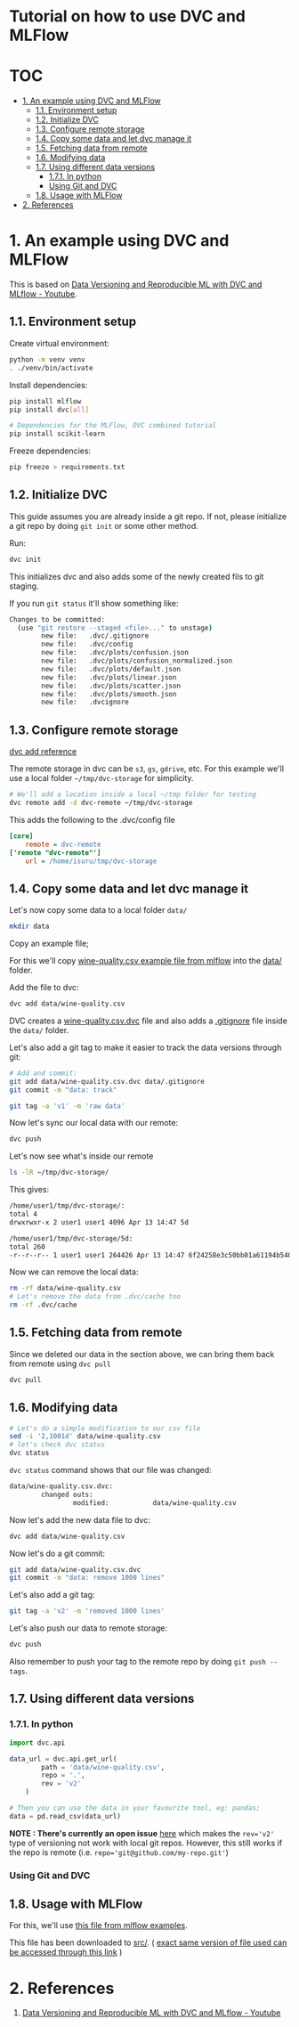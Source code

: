 # Tutorial on how to use DVC and MLFlow <!-- omit in toc -->

# TOC <!-- omit in toc -->
- [1. An example using DVC and MLFlow](#1-an-example-using-dvc-and-mlflow)
  - [1.1. Environment setup](#11-environment-setup)
  - [1.2. Initialize DVC](#12-initialize-dvc)
  - [1.3. Configure remote storage](#13-configure-remote-storage)
  - [1.4. Copy some data and let dvc manage it](#14-copy-some-data-and-let-dvc-manage-it)
  - [1.5. Fetching data from remote](#15-fetching-data-from-remote)
  - [1.6. Modifying data](#16-modifying-data)
  - [1.7. Using different data versions](#17-using-different-data-versions)
    - [1.7.1. In python](#171-in-python)
    - [Using Git and DVC](#using-git-and-dvc)
  - [1.8. Usage with MLFlow](#18-usage-with-mlflow)
- [2. References](#2-references)

# 1. An example using DVC and MLFlow 

This is based on [Data Versioning and Reproducible ML with DVC and MLflow - Youtube](https://www.youtube.com/watch?v=W2DvpCYw22o&t).

## 1.1. Environment setup

Create virtual environment:

```bash
python -m venv venv
. ./venv/bin/activate
```

Install dependencies:
```bash
pip install mlflow
pip install dvc[all]

# Dependencies for the MLFlow, DVC combined tutorial
pip install scikit-learn
```

Freeze dependencies:
```bash
pip freeze > requirements.txt
```

## 1.2. Initialize DVC

This guide assumes you are already inside a git repo. If not, please initialize a git repo by doing `git init` or some other method.

Run: 

```bash
dvc init
```
This initializes dvc and also adds some of the newly created fils to git staging.

If you run `git status` it'll show something like: 

```bash
Changes to be committed:
  (use "git restore --staged <file>..." to unstage)
        new file:   .dvc/.gitignore
        new file:   .dvc/config
        new file:   .dvc/plots/confusion.json
        new file:   .dvc/plots/confusion_normalized.json
        new file:   .dvc/plots/default.json
        new file:   .dvc/plots/linear.json
        new file:   .dvc/plots/scatter.json
        new file:   .dvc/plots/smooth.json
        new file:   .dvcignore
```

## 1.3. Configure remote storage

[dvc add reference](https://dvc.org/doc/command-reference/remote/add)

The remote storage in dvc can be `s3`, `gs`, `gdrive`, etc. For this example we'll use a local folder `~/tmp/dvc-storage` for simplicity. 

```bash
# We'll add a location inside a local ~/tmp folder for testing 
dvc remote add -d dvc-remote ~/tmp/dvc-storage
```

This adds the following to the .dvc/config file

```ini
[core]
    remote = dvc-remote
['remote "dvc-remote"']
    url = /home/isuru/tmp/dvc-storage
```

## 1.4. Copy some data and let dvc manage it

Let's now copy some data to a local folder `data/`

```bash
mkdir data
```

Copy an example file;

For this we'll copy [wine-quality.csv example file from mlflow](https://github.com/mlflow/mlflow/blob/master/examples/sklearn_elasticnet_wine/wine-quality.csv) into the [data/](data/) folder.

Add the file to dvc:

```bash
dvc add data/wine-quality.csv
```
DVC creates a [wine-quality.csv.dvc](data/wine-quality.csv.dvc) file and also adds a [.gitignore](data/.gitignore) file inside the `data/` folder.

Let's also add a git tag to make it easier to track the data versions through git:

```bash
# Add and commit:
git add data/wine-quality.csv.dvc data/.gitignore
git commit -m "data: track"

git tag -a 'v1' -m 'raw data'
```

Now let's sync our local data with our remote:

```bash
dvc push
```

Let's now see what's inside our remote

```bash
ls -lR ~/tmp/dvc-storage/
```

This gives:

```bash
/home/user1/tmp/dvc-storage/:
total 4
drwxrwxr-x 2 user1 user1 4096 Apr 13 14:47 5d

/home/user1/tmp/dvc-storage/5d:
total 260
-r--r--r-- 1 user1 user1 264426 Apr 13 14:47 6f24258e3c50bb01a61194b5401f5d
```

Now we can remove the local data:

```bash
rm -rf data/wine-quality.csv
# Let's remove the data from .dvc/cache too
rm -rf .dvc/cache
```

## 1.5. Fetching data from remote

Since we deleted our data in the section above, we can bring them back from remote using `dvc pull`

```bash
dvc pull
```

## 1.6. Modifying data

```bash
# Let's do a simple modification to our csv file
sed -i '2,1001d' data/wine-quality.csv
# let's check dvc status
dvc status
```
`dvc status` command shows that our file was changed:

```bash
data/wine-quality.csv.dvc:                                            
        changed outs:
                modified:           data/wine-quality.csv
```

Now let's add the new data file to dvc:

```bash
dvc add data/wine-quality.csv
```

Now let's do a git commit:
```bash
git add data/wine-quality.csv.dvc
git commit -m "data: remove 1000 lines"
```

Let's also add a git tag:

```bash
git tag -a 'v2' -m 'removed 1000 lines'
```

Let's also push our data to remote storage:

```bash
dvc push
```

Also remember to push your tag to the remote repo by doing `git push --tags`.

## 1.7. Using different data versions

### 1.7.1. In python

```python
import dvc.api

data_url = dvc.api.get_url(
        path = 'data/wine-quality.csv',
        repo = '.',
        rev = 'v2'
    )

# Then you can use the data in your favourite tool, eg: pandas;
data = pd.read_csv(data_url)
```

**NOTE : There's currently an open issue** [here](https://github.com/iterative/dvc/issues/5590) which makes the `rev='v2'` type of versioning not work with local git repos. However, this still works if the repo is remote (i.e. `repo='git@github.com/my-repo.git'`)

### Using Git and DVC



## 1.8. Usage with MLFlow

For this, we'll use [this file from mlflow examples](https://github.com/mlflow/mlflow/blob/master/examples/sklearn_elasticnet_wine/train.py). 

This file has been downloaded to [src/](src/). ( [exact same version of file used can be accessed through this link](https://github.com/mlflow/mlflow/blob/d743a40426d5dedbde395a4e6bbdeebadbccd4dc/examples/sklearn_elasticnet_wine/train.py) )


# 2. References 

1. [Data Versioning and Reproducible ML with DVC and MLflow - Youtube](https://www.youtube.com/watch?v=W2DvpCYw22o&t)